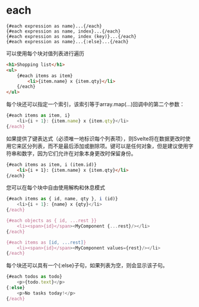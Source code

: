 # each

```
{#each expression as name}...{/each}
{#each expression as name, index}...{/each}
{#each expression as name, index (key)}...{/each}
{#each expression as name}...{:else}...{/each}
```

可以使用每个块对值列表进行遍历

```html
<h1>Shopping list</h1>
<ul>
	{#each items as item}
		<li>{item.name} x {item.qty}</li>
	{/each}
</ul>
```

每个块还可以指定一个索引，该索引等于array.map(...)回调中的第二个参数：

```js
{#each items as item, i}
	<li>{i + 1}: {item.name} x {item.qty}</li>
{/each}
```

如果提供了键表达式（必须唯一地标识每个列表项），则Svelte将在数据更改时使用它来区分列表，而不是最后添加或删除项。键可以是任何对象，但是建议使用字符串和数字，因为它们允许在对象本身更改时保留身份。

```html
{#each items as item, i (item.id)}
	<li>{i + 1}: {item.name} x {item.qty}</li>
{/each}
```

您可以在每个块中自由使用解构和休息模式

```js
{#each items as { id, name, qty }, i (id)}
	<li>{i + 1}: {name} x {qty}</li>
{/each}

{#each objects as { id, ...rest }}
	<li><span>{id}</span><MyComponent {...rest}/></li>
{/each}

{#each items as [id, ...rest]}
	<li><span>{id}</span><MyComponent values={rest}/></li>
{/each}
```

每个块还可以具有一个{:else}子句，如果列表为空，则会显示该子句。

```js
{#each todos as todo}
	<p>{todo.text}</p>
{:else}
	<p>No tasks today!</p>
{/each}
```

